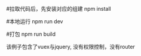 
#拉取代码后，先安装对应的组建
npm install

#本地运行
npm run dev

#打包
npm run build

该例子包含了vuex与jquery, 没有权限控制，没有router
